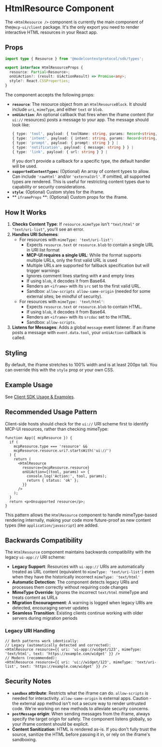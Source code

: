 # HtmlResource Component

The `<HtmlResource />` component is currently the main component of the`@mcp-ui/client` package. It's the only export you need to render interactive HTML resources in your React app.

## Props

```typescript
import type { Resource } from '@modelcontextprotocol/sdk/types';

export interface HtmlResourceProps {
  resource: Partial<Resource>;
  onUiAction?: (result: UiActionResult) => Promise<any>;
  style?: React.CSSProperties;
}
```

The component accepts the following props:

- **`resource`**: The resource object from an `HtmlResourceBlock`. It should include `uri`, `mimeType`, and either `text` or `blob`.
- **`onUiAction`**: An optional callback that fires when the iframe content (for `ui://` resources) posts a message to your app. The message should look like:
  ```typescript
  { type: 'tool', payload: { toolName: string, params: Record<string, unknown> } } |
  { type: 'intent', payload: { intent: string, params: Record<string, unknown> } } |
  { type: 'prompt', payload: { prompt: string } } |
  { type: 'notification', payload: { message: string } } |
  { type: 'link', payload: { url: string } } |
  ```
  If you don't provide a callback for a specific type, the default handler will be used.
- **`supportedContentTypes`**: (Optional) An array of content types to allow. Can include `'rawHtml'` and/or `'externalUrl'`. If omitted, all supported types are rendered. This is useful for restricting content types due to capability or security considerations.
- **`style`**: (Optional) Custom styles for the iframe.
- ** `iframeProps` **: (Optional) Custom props for the iframe.

## How It Works

1.  **Checks Content Type**: If `resource.mimeType` isn't `"text/html"` or `"text/uri-list"`, you'll see an error.
2.  **Handles URI Schemes**:
    - For resources with `mimeType: 'text/uri-list'`:
      - Expects `resource.text` or `resource.blob` to contain a single URL in URI list format
      - **MCP-UI requires a single URL**: While the format supports multiple URLs, only the first valid URL is used
      - Multiple URLs are supported for fallback specification but will trigger warnings
      - Ignores comment lines starting with `#` and empty lines
      - If using `blob`, it decodes it from Base64.
      - Renders an `<iframe>` with its `src` set to the first valid URL.
      - Sandbox: `allow-scripts allow-same-origin` (needed for some external sites; be mindful of security).
    - For resources with `mimeType: 'text/html'`:
      - Expects `resource.text` or `resource.blob` to contain HTML.
      - If using `blob`, it decodes it from Base64.
      - Renders an `<iframe>` with its `srcdoc` set to the HTML.
      - Sandbox: `allow-scripts`.
3.  **Listens for Messages**: Adds a global `message` event listener. If an iframe posts a message with `event.data.tool`, your `onUiAction` callback is called.

## Styling

By default, the iframe stretches to 100% width and is at least 200px tall. You can override this with the `style` prop or your own CSS.

## Example Usage

See [Client SDK Usage & Examples](./usage-examples.md).

## Recommended Usage Pattern

Client-side hosts should check for the `ui://` URI scheme first to identify MCP-UI resources, rather than checking mimeType:

```tsx
function App({ mcpResource }) {
  if (
    mcpResource.type === 'resource' &&
    mcpResource.resource.uri?.startsWith('ui://')
  ) {
    return (
      <HtmlResource
        resource={mcpResource.resource}
        onUiAction={(tool, params) => {
          console.log('Action:', tool, params);
          return { status: 'ok' };
        }}
      />
    );
  }
  return <p>Unsupported resource</p>;
}
```

This pattern allows the `HtmlResource` component to handle mimeType-based rendering internally, making your code more future-proof as new content types (like `application/javascript`) are added.

## Backwards Compatibility

The `HtmlResource` component maintains backwards compatibility with the legacy `ui-app://` URI scheme:

- **Legacy Support**: Resources with `ui-app://` URIs are automatically treated as URL content (equivalent to `mimeType: 'text/uri-list'`) even when they have the historically incorrect `mimeType: 'text/html'`
- **Automatic Detection**: The component detects legacy URIs and processes them correctly without requiring code changes
- **MimeType Override**: Ignores the incorrect `text/html` mimeType and treats content as URLs
- **Migration Encouragement**: A warning is logged when legacy URIs are detected, encouraging server updates
- **Seamless Transition**: Existing clients continue working with older servers during migration periods

### Legacy URI Handling

```tsx
// Both patterns work identically:
// Legacy (automatically detected and corrected):
<HtmlResource resource={{ uri: 'ui-app://widget/123', mimeType: 'text/html', text: 'https://example.com/widget' }} />
// Modern (recommended):
<HtmlResource resource={{ uri: 'ui://widget/123', mimeType: 'text/uri-list', text: 'https://example.com/widget' }} />
```

## Security Notes

- **`sandbox` attribute**: Restricts what the iframe can do. `allow-scripts` is needed for interactivity. `allow-same-origin` is external apps. Caution - the external app method isn't not a secure way to render untrusted code. We're working on new methods to alleviate security concerns.
- **`postMessage` origin**: When sending messages from the iframe, always specify the target origin for safety. The component listens globally, so your iframe content should be explicit.
- **Content Sanitization**: HTML is rendered as-is. If you don't fully trust the source, sanitize the HTML before passing it in, or rely on the iframe's sandboxing.
